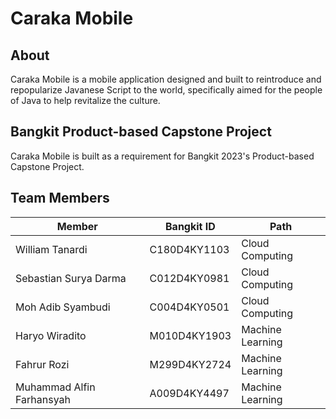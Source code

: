 # Caraka Mobile

<!-- <div align="center"> -->
<!-- 	<img src="image.png"> -->
<!-- </div> -->

## About
Caraka Mobile is a mobile application designed and built to reintroduce and repopularize Javanese Script to the world, specifically aimed for the people of Java to help revitalize the culture.

## Bangkit Product-based Capstone Project
Caraka Mobile is built as a requirement for Bangkit 2023's Product-based Capstone Project.

## Team Members
| Member | Bangkit ID | Path |
| ------ | ---------- | ---- |
| William Tanardi | C180D4KY1103 | Cloud Computing |
| Sebastian Surya Darma | C012D4KY0981| Cloud Computing |
| Moh Adib Syambudi | C004D4KY0501 | Cloud Computing |
| Haryo Wiradito | M010D4KY1903 | Machine Learning |
| Fahrur Rozi | M299D4KY2724 | Machine Learning |
| Muhammad Alfin Farhansyah | A009D4KY4497 | Machine Learning |
